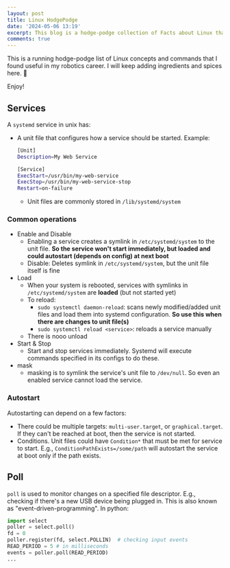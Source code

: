 ```yaml
---
layout: post
title: Linux HodgePodge
date: '2024-05-06 13:19'
excerpt: This blog is a hodge-podge collection of Facts about Linux that I found useful
comments: true
---
```


This is a running hodge-podge list of Linux concepts and commands that I found useful in my robotics career. I will keep adding ingredients and spices here. 🍲

Enjoy!

## Services
A `systemd` service in unix has:

- A unit file that configures how a service should be started. Example:

    ```bash
    [Unit]
    Description=My Web Service

    [Service]
    ExecStart=/usr/bin/my-web-service
    ExecStop=/usr/bin/my-web-service-stop
    Restart=on-failure
    ```

    - Unit files are commonly stored in  `/lib/systemd/system`

### Common operations

- Enable and Disable
    - Enabling a service creates a symlink in `/etc/systemd/system` to the unit file. **So the service won't start immediately, but loaded and could autostart (depends on config) at next boot**
    - Disable: Deletes symlink in  `/etc/systemd/system`, but the unit file itself is fine
- Load
    - When your system is rebooted, services with symlinks in `/etc/systemd/system` are **loaded** (but not started yet)
    - To reload: 
        - `sudo systemctl daemon-reload`: scans newly modified/added unit files and load them into systemd configuration. **So use this when there are changes to unit file(s)**
        - `sudo systemctl reload <service>`: reloads a service manually
    - There is nooo unload
- Start & Stop
    - Start and stop services immediately. Systemd will execute commands specified in its configs to do these.
- mask
    - masking is to symlink the service's unit file to `/dev/null`. So even an enabled service cannot load the service.

### Autostart
Autostarting can depend on a few factors:
- There could be multiple targets: `multi-user.target`, or `graphical.target`. If they can't be reached at boot, then the service is not started. 
- Conditions. Unit files could have `Condition*` that must be met for service to start. E.g., `ConditionPathExists=/some/path` will autostart the service at boot only if the path exists. 


## Poll

`poll` is used to monitor changes on a specified file descriptor. E.g., checking if there's a new USB device being plugged in. This is also known as "event-driven-programming". In python: 

```python
import select
poller = select.poll()
fd = 0
poller.register(fd, select.POLLIN)  # checking input events
READ_PERIOD = 5 # in milliseconds
events = poller.poll(READ_PERIOD)
...
```

